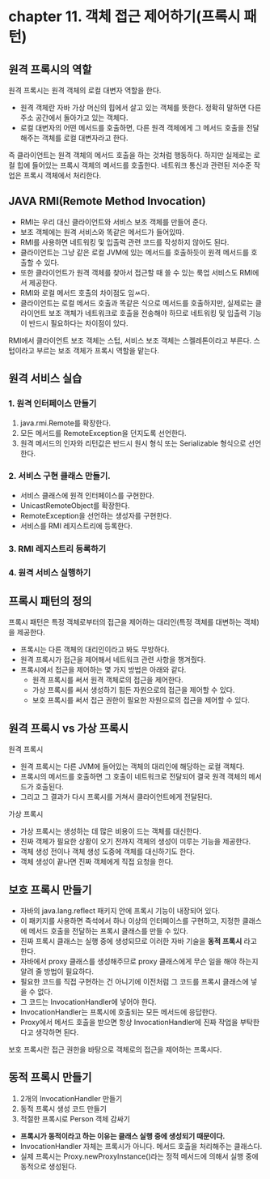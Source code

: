 # chapter 11. 객체 접근 제어하기(프록시 패턴)

## 원격 프록시의 역할

원격 프록시는 원격 객체의 로컬 대변자 역할을 한다.

* 원격 객체란 자바 가상 머신의 힙에서 살고 있는 객체를 뜻한다. 정확히 말하면 다른 주소 공간에서 돌아가고 있는 객체다.
* 로컬 대변자의 어떤 메서드를 호출하면, 다른 원격 객체에게 그 메서드 호출을 전달해주는 객체를 로컬 대변자라고 한다.

즉 클라이언트는 원격 객체의 메서드 호출을 하는 것처럼 행동하다. 
하지만 실제로는 로컬 힙에 들어있는 프록시 객체의 메서드를 호출한다.
네트워크 통신과 관련된 저수준 작업은 프록시 객체에서 처리한다.

## JAVA RMI(Remote Method Invocation)

* RMI는 우리 대신 클라이언트와 서비스 보조 객체를 만들어 준다.
* 보조 객체에는 원격 서비스와 똑같은 메서드가 들어있따.
* RMI를 사용하면 네트워킹 및 입출력 관련 코드를 작성하지 않아도 된다.
* 클라이언트는 그냥 같은 로컬 JVM에 있는 메서드를 호출하듯이 원격 메서드를 호출할 수 있다.
* 또한 클라이언트가 원격 객체를 찾아서 접근할 때 쓸 수 있는 룩업 서비스도 RMI에서 제공한다.
* RMI와 로컬 메서드 호출의 차이점도 임ㅆ다.
* 클라이언트는 로컬 메서드 호출과 똑같은 식으로 메서드를 호출하지만, 실제로는 클라이언트 보조 객체가 네트워크로 호출을 전송해야 하므로 네트워킹 및 입출력 기능이 반드시 필요하다는 차이점이 있다.

RMI에서 클라이언트 보조 객체는 스텁, 서비스 보조 객체는 스켈레톤이라고 부른다. 스텁이라고 부르는 보조 객체가 프록시 역할을 맡는다.

## 원격 서비스 실습

### 1. 원격 인터페이스 만들기

1. java.rmi.Remote를 확장한다.
2. 모든 메서드를 RemoteException을 던지도록 선언한다.
3. 원격 메서드의 인자와 리턴값은 반드시 원시 형식 또는 Serializable 형식으로 선언한다.

### 2. 서비스 구현 클래스 만들기.

* 서비스 클래스에 원격 인터페이스를 구현한다.
* UnicastRemoteObject를 확장한다.
* RemoteException을 선언하는 생성자를 구현한다.
* 서비스를 RMI 레지스트리에 등록한다.

### 3. RMI 레지스트리 등록하기

### 4. 원격 서비스 실행하기

## 프록시 패턴의 정의

프록시 패턴은 특정 객체로부터의 접근을 제어하는 대리인(특정 객체를 대변하는 객체)을 제공한다.

* 프록시는 다른 객체의 대리인이라고 봐도 무방하다.
* 원격 프록시가 접근을 제어해서 네트워크 관련 사항을 챙겨줬다.
* 프록시에서 접근을 제어하는 몇 가지 방법은 아래와 같다.
  * 원격 프록시를 써서 원격 객체로의 접근을 제어한다.
  * 가상 프록시를 써서 생성하기 힘든 자원으로의 접근을 제어할 수 있다.
  * 보호 프록시를 써서 접근 권한이 필요한 자원으로의 접근을 제어할 수 있다.

## 원격 프록시 vs 가상 프록시

원격 프록시 

* 원격 프록시는 다른 JVM에 들어있는 객체의 대리인에 해당하는 로컬 객체다.
* 프록시의 메서드를 호출하면 그 호출이 네트워크로 전달되어 결국 원격 객체의 메서드가 호출된다.
* 그리고 그 결과가 다시 프록시를 거쳐서 클라이언트에게 전달된다.

가상 프록시

* 가상 프록시는 생성하는 데 많은 비용이 드는 객체를 대신한다.
* 진짜 객체가 필요한 상황이 오기 전까지 객체의 생성이 미루는 기능을 제공한다.
* 객체 생성 전이나 객체 생성 도중에 객체를 대신하기도 한다.
* 객체 생성이 끝나면 진짜 객체에게 직접 요청을 한다.

## 보호 프록시 만들기

* 자바의 java.lang.reflect 패키지 안에 프록시 기능이 내장되어 있다.
* 이 패키지를 사용하면 즉석에서 하나 이상의 인터페이스를 구현하고, 지정한 클래스에 메서드 호출을 전달하는 프록시 클래스를 만들 수 있다.
* 진짜 프록시 클래스는 실행 중에 생성되므로 이러한 자바 기술을 __동적 프록시__ 라고 한다.
* 자바에서 proxy 클래스를 생성해주므로 proxy 클래스에게 무슨 일을 해야 하는지 알려 줄 방법이 필요하다.
* 필요한 코드를 직접 구현하는 건 아니기에 이전처럼 그 코드를 프록시 클래스에 넣을 수 없다.
* 그 코드는 InvocationHandler에 넣어야 한다.
* InvocationHandler는 프록시에 호출되는 모든 메서드에 응답한다.
* Proxy에서 메서드 호출을 받으면 항상 InvocationHandler에 진짜 작업을 부탁한다고 생각하면 된다.

보호 프록시란 접근 권한을 바탕으로 객체로의 접근을 제어하는 프록시다.


## 동적 프록시 만들기

1. 2개의 InvocationHandler 만들기
2. 동적 프록시 생성 코드 만들기
3. 적절한 프록시로 Person 객체 감싸기

* __프록시가 동적이라고 하는 이유는 클래스 실행 중에 생성되기 때문이다.__
* InvocationHandler 자체는 프록시가 아니다. 메서드 호출을 처리해주는 클래스다.
* 실제 프록시는 Proxy.newProxyInstance()라는 정적 메서드에 의해서 실행 중에 동적으로 생성된다.

